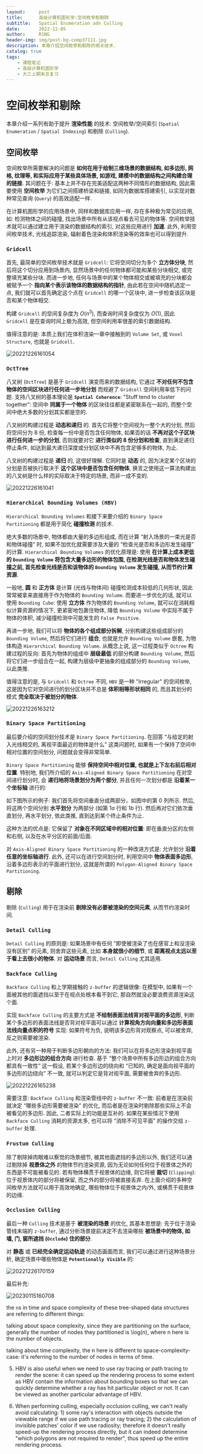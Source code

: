 ```yaml
---
layout:     post
title:      高级计算机图形学:空间枚举和剔除
subtitle:   Spatial Enumeration adn Culling
date:       2022-12-05
author:     R1NG
header-img: img/post-bg-comp37111.jpg
description: 本章介绍空间枚举和剔除的相关技术.
catalog: true
tags:
    - 课程笔记
    - 高级计算机图形学
    - 大三上期末总复习
---
```



# 空间枚举和剔除

本章介绍一系列有助于提升 **渲染性能** 的技术: 空间枚举/空间索引 (`Spatial Enumeration` / `Spatial Indexing`) 和剔除 (`Culling`).

## 空间枚举
空间枚举所需要解决的问题是 **如何在用于绘制三维场景的数据结构, 如多边形, 网格, 纹理等, 和实际应用于某些具体场景, 如游戏, 建模中的数据结构之间构建合理的链接**. 其问题在于: 基本上并不存在完美适配这两种不同情形的数据结构, 因此需要使用 **空间枚举** 为它们之间搭建桥梁和链接, 如同为数据库搭建索引, 以实现对数种常见查询 (`Query`) 的高效适配一样. 

在计算机图形学的应用场景中, 同样和数据库应用一样, 存在多种极为常见的应用, 如: 检测物体之间的碰撞, 找出场景中所有从该视点看去可见的物体等. 空间枚举技术就可以通过建立用于渲染的数据结构的索引, 对这些应用进行 **加速**. 此外, 利用空间枚举技术, 光线追踪渲染, 辐射着色渲染和体积渲染等的效率也可以得到提升.


### `Gridcell`

首先, 最简单的空间枚举技术就是 `Gridcell`: 它将空间切分为多个 **立方体分块**, 然后将这个切分应用到场景内, 显然场景中的任何物体都可能和某些分块相交, 或完整填充某些分块. 而进一步地, 任何与场景中的某个物体相交或被填充的分块都会被赋予一个 **指向某个表示该物体的数据结构的指针**, 由此若在空间中随机选定一点, 我们就可以首先确定这个点在 `Gridcell` 的哪一个区块中, 进一步检查该区块是否和某个物体相交. 

构建 `Gridcell` 的空间复杂度为 $O(n^3)$, 而查询时间复杂度仅为 $O(1)$, 因此 `Gridcell` 是在查询时间上极为高效, 但空间利用率很差的索引数据结构. 

值得注意的是: 本质上我们在体积渲染一章中接触到的 `Volume Set`, 或 `Voxel Structure`, 也就是 `Gridcell`.

![20221226161054](https://cdn.jsdelivr.net/gh/KirisameR/KirisameR.github.io/img/blogpost_images/20221226161054.png)

### `OctTree`

八叉树 (`OctTree`) 是基于 `Gridcell` 演变而来的数据结构, 它通过 **不对任何不包含物体的空间区块进行任何进一步地分划** 而规避了 `Gridcell` 空间利用率低下的问题. 支持八叉树的基本理论是 **`Spatial Coherence`**: ”Stuff tend to cluster together“: 空间中 **同属于一个物体** 的区块往往都是紧密联系在一起的, 而整个空间中绝大多数的分划其实都是空的. 

八叉树的构建过程是 **动态和递归** 的. 首先它将整个空间视为一整个大的分划, 然后将空间分为 $8$ 份, 检查每一份中是否包含任何物体, 如果否的话 **不再对这个子区块进行任何进一步的分划**, 否则就要对它 **进行类似的 $8$ 份分划和检查**, 直到满足递归停止条件, 如达到最大递归深度或分划区块中不再包含足够多的物体, 为止.

八叉树的构建过程是 **递归** 的, 这很好理解. 它同时是 **动态** 的, 因为决定某个区块的分划是否被执行取决于 **这个区块中是否包含任何物体**, 换言之使用这一算法构建出的八叉树是什么样的实际取决于特定的场景, 而非一成不变的.

![20221226161041](https://cdn.jsdelivr.net/gh/KirisameR/KirisameR.github.io/img/blogpost_images/20221226161041.png)

### `Hierarchical Bounding Volumes (HBV)`

`Hierarchical Bounding Volumes` 和接下来要介绍的 `Binary Space Partitioning` 都是用于简化 **碰撞检测** 的技术. 

绝大多数的场景中, 物体都由大量的多边形组成, 而在计算 “射入场景的一束光是否和物体碰撞” 时, 如果不加优化就需要涉及大量的 “检查光是否和多边形发生碰撞” 的计算. `Hierarchical Bounding Volumes` 的优化原理是: 使用 **在计算上成本更低的 `Bounding Volume` 将包含大量多边形的物体包围, 在检测光线是否和物体发生碰撞之前, 首先检查光线是否和该物体的 `Bounding Volume` 发生碰撞, 从而节约计算资源**.

一般地,  **圆** 和 **正方体** 是计算 (光线与物体间) 碰撞检测成本较低的几何形状, 因此常常被拿来直接用于作为物体的 `Bounding Volume`. 而要进一步优化的话, 就可以使用 `Bounding Cube`: 使用 **立方体** 作为物体的 `Bounding Volume`, 就可以在消耗相似计算资源的情况下, 更紧密地包裹住物体, 降低 `Bounding Volume` 中实际不属于物体的体积, 减少碰撞检测中可能发生的 `False Positive`. 

再进一步地, 我们可以将 **物体的各个组成部分拆解**, 分别构建这些组成部分的 `Bounding Volume`, 然后将它们进行 **组合**, 也就是允许 `Bounding Volume` 嵌套, 为物体构造 `Hierarchical Bounding Volume`. 从概念上说, 这一过程类似于 `Octree` 构建过程的反向: 首先为物体的组成中 **层级最低** 的部分构建 `Bounding Volume`, 然后将它们进一步组合在一起, 构建为层级中更抽象的组成部分的 `Bounding Volume`, 以此类推. 

值得注意的是, 与 `Gridcell` 和 `Octree` 不同, `HBV` 是一种 "Irregular" 的空间枚举, 这是因为它对空间进行的划分区块并不总是 **体积相等形状相同** 的, 而且其划分的模式 **完全取决于被划分的物体**.

![20221226163212](https://cdn.jsdelivr.net/gh/KirisameR/KirisameR.github.io/img/blogpost_images/20221226163212.png)

### `Binary Space Partitioning`

最后要介绍的空间划分技术是 `Binary Space Partitioning`. 在回答 “与给定的射入光线相交的, 离视平面最近的物体是什么” 这类问题时, 如果有一个保持了空间中相对位置的空间划分, 问题就会变得非常简单. 

`Binary Space Partitioning` 能够 **保持空间中相对位置, 也就是上下左右前后相对位置**. 特别地, 我们所介绍的 `Axis-Aligned Binary Space Partitioning` 在对空间进行划分时, 会 **递归地将场景划分为两个部分**, 并且任何一次划分都是 **沿着某一个坐标轴** 进行的:

如下图所示的例子: 我们首先将空间垂直分成两部分，如图中的第 $0$ 列所示. 然后, 将这两个空间分别 **水平划分** 为两部分 (如第 $1a$ 行和 $1b$ 行). 然后再对它们依次垂直划分, 再水平划分, 依此类推, 直到达到某个终止条件为止.

这种方法的优点是: 它保留了 **对象在不同区域中的相对位置**: 即在垂直分区的左侧和右侧, 以及在水平分区的前面/后面.

对 `Axis-Aligned Binary Space Partitioning` 的一种改进方式是: 允许划分 **沿着任意的坐标轴进行**. 此外, 还可以在进行空间划分时, 利用空间中 **物体表面多边形**, 沿着多边形表示的平面进行划分, 这就是所谓的 `Polygon-Aligned Binary Space Partitioning`.

## 剔除

剔除 (`Culling`) 用于在渲染前 **剔除没有必要被渲染的空间元素**, 从而节约渲染时间. 

### `Detail Culling`

`Detail Culling` 的原则是: 如果场景中有任何 “即使被渲染了也在感官上和没渲染没有区别” 的元素, 则舍弃这些元素, 比如 **本身就很小的细节**, 或 **距离视点太远以至于看上去很小的物体**. 对 **运动场景** 而言, `Detail Culling` 尤其适用.

### `Backface Culling`

`Backface Culling` 和上学期接触的 `z-buffer` 的逻辑很像: 在模型中, 如果有一个面被其他的面遮挡以至于在视点处根本看不到它, 那自然就没必要浪费资源渲染这个面. 

实现 `Backface Culling` 的主要方式是 **不绘制表面法线背对视平面的多边形**, 判断某个多边形的表面法线是否背对视平面可以通过 **计算视角方向向量和多边形表面法线向量点积的符号** 实现: 如果符号为负, 说明该多边形背对观察点, 可以被舍弃, 反之则需要被渲染.

此外, 还有另一种用于判断多边形朝向的方法: 我们可以在将多边形渲染到视平面上时对 **多边形边的组合方向** 进行检查. 基于 “整个场景中所有多边形边的组合方向都具有一致性” 这一假设, 若某个多边形边的绕向和 “已知的, 确定是面向视平面的多边形的边绕向” 不一致, 就可以判定它是背对视平面, 需要被舍弃的多边形. 

![20221226165238](https://cdn.jsdelivr.net/gh/KirisameR/KirisameR.github.io/img/blogpost_images/20221226165238.png)

需要注意: `Backface Culling` 和渲染管线中的 `z-buffer` 不一致: 前者是在渲染前就决定 “哪些多边形需要被渲染” 的优化, 而后者是在渲染时剔除那些实际上不会被看见的多边形. 因此, 二者实际上的功能是互补的. 如果在某些情况下使用 `Backface Culling` 消耗的资源太多, 也可以将 “消除不可见平面” 的操作交给 `z-buffer` 处理. 

### `Frustum Culling`

除了剔除掉肉眼难以察觉的场景细节, 被其他面遮挡的多边形以外, 我们还可以通过剔除掉 **视景体之外** 的物体节约渲染资源, 因为无论如何任何位于视景体之外的东西是不可能被看见的. 若有物体横贯于视景体的边缘, 则它将被 **裁切** (`Clipping`): 位于视景体内的部分将被保留, 而之外的部分将被直接丢弃. 在上面介绍的多种空间枚举方法就可以用于高效地确定, 哪些物体位于视景体之内/外, 或横贯于视景体的边缘. 

### `Occlusion Culling`

最后一种 `Culling` 技术是基于 **被渲染的场景** 的优化, 其基本思想是: 先于位于渲染管线末端的 `z-buffer`, 通过分析场景提前决定不去渲染哪些 **被场景中的物体, 如墙, 门, 窗所遮挡 (`Occlude`) 住的部分**. 

对 **静态** 或 **已经完全确定运动轨迹** 的动态画面而言, 我们可以通过进行这种场景分析, 确定场景中哪些物体是 **`Potentionally Visible`** 的:

![20221226170159](https://cdn.jsdelivr.net/gh/KirisameR/KirisameR.github.io/img/blogpost_images/20221226170159.png)

最后补充:

![20230115160708](https://cdn.jsdelivr.net/gh/KirisameR/KirisameR.github.io/img/blogpost_images/20230115160708.png)

the `n`s in time and space complexity of these tree-shaped data structures are referring to different things:
 
talking about space complexity, since they are partitioning on the surface, generally the number of nodes they partitioned is \log(n), where n here is the number of objects.
 
talking about time complexity, the n here is different to space-complexity-case: it's referring to the number of nodes in terms of time.

5. HBV is also useful when we need to use ray tracing or path tracing to render the scene: it can speed up the rendering process to some extent as HBV contain the information about bounding boxes so that we can quickly determine whether a ray has hit particular object or not. It can be viewed as another particular advantage of HBV.
 
6. When performing culling, especially occlusion culling, we can't really avoid calculating: 1) some ray's interaction with objects outside the viewable range if we use path tracing or ray tracing; 2) the calculation of invisible patches' color if we use radiosity; therefore it doesn't really speed-up the rendering process directly, but it can indeed determine "which polygons are not required to render", thus speed up the entire rendering process.


